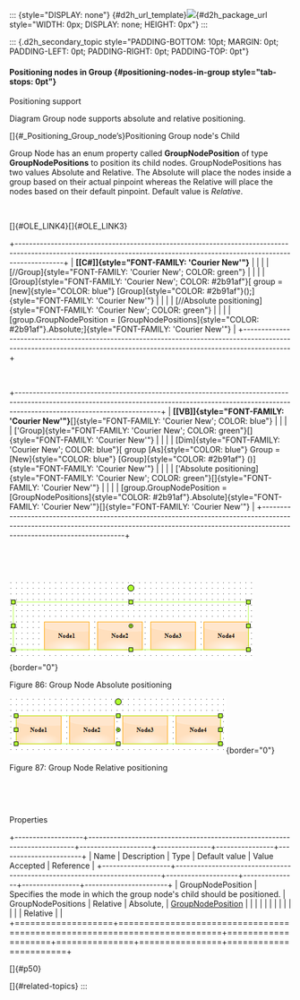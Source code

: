 ::: {style="DISPLAY: none"}
[](ms-xhelp:///?Id=d2h_url_template){#d2h_url_template}![](!package_url!){#d2h_package_url style="WIDTH: 0px; DISPLAY: none; HEIGHT: 0px"}
:::

::: {.d2h_secondary_topic style="PADDING-BOTTOM: 10pt; MARGIN: 0pt; PADDING-LEFT: 0pt; PADDING-RIGHT: 0pt; PADDING-TOP: 0pt"}
#### Positioning nodes in Group {#positioning-nodes-in-group style="tab-stops: 0pt"}

Positioning support

Diagram Group node supports absolute and relative positioning.

[]{#_Positioning_Group_node’s}Positioning Group node's Child

Group Node has an enum property called **GroupNodePosition** of type **GroupNodePositions** to position its child nodes. GroupNodePositions has two values Absolute and Relative. The Absolute will place the nodes inside a group based on their actual pinpoint whereas the Relative will place the nodes based on their default pinpoint. Default value is *Relative*.

 

[]{#OLE_LINK4}[]{#OLE_LINK3} 

+-------------------------------------------------------------------------------------------------------------------------------------------------------------------------+
| **[\[C#\]]{style="FONT-FAMILY: 'Courier New'"}**                                                                                                                        |
|                                                                                                                                                                         |
| [//Group]{style="FONT-FAMILY: 'Courier New'; COLOR: green"}                                                                                                             |
|                                                                                                                                                                         |
| [Group]{style="FONT-FAMILY: 'Courier New'; COLOR: #2b91af"}[ group = [new]{style="COLOR: blue"} [Group]{style="COLOR: #2b91af"}();]{style="FONT-FAMILY: 'Courier New'"} |
|                                                                                                                                                                         |
| [//Absolute positioning]{style="FONT-FAMILY: 'Courier New'; COLOR: green"}                                                                                              |
|                                                                                                                                                                         |
| [group.GroupNodePosition = [GroupNodePositions]{style="COLOR: #2b91af"}.Absolute;]{style="FONT-FAMILY: 'Courier New'"}                                                  |
+-------------------------------------------------------------------------------------------------------------------------------------------------------------------------+

 

+----------------------------------------------------------------------------------------------------------------------------------------------------------------------------------------------------+
| **[\[VB\]]{style="FONT-FAMILY: 'Courier New'"}**[]{style="FONT-FAMILY: 'Courier New'; COLOR: blue"}                                                                                                |
|                                                                                                                                                                                                    |
| [\'Group]{style="FONT-FAMILY: 'Courier New'; COLOR: green"}[]{style="FONT-FAMILY: 'Courier New'"}                                                                                                  |
|                                                                                                                                                                                                    |
| [Dim]{style="FONT-FAMILY: 'Courier New'; COLOR: blue"}[ group [As]{style="COLOR: blue"} Group = [New]{style="COLOR: blue"} [Group]{style="COLOR: #2b91af"} ()]{style="FONT-FAMILY: 'Courier New'"} |
|                                                                                                                                                                                                    |
| [\'Absolute positioning]{style="FONT-FAMILY: 'Courier New'; COLOR: green"}[]{style="FONT-FAMILY: 'Courier New'"}                                                                                   |
|                                                                                                                                                                                                    |
| [group.GroupNodePosition = [GroupNodePositions]{style="COLOR: #2b91af"}.Absolute]{style="FONT-FAMILY: 'Courier New'"}[]{style="FONT-FAMILY: 'Courier New'"}                                        |
+----------------------------------------------------------------------------------------------------------------------------------------------------------------------------------------------------+

 

 

![Description: C:\\Users\\pandimurugana\\Desktop\\Image.PNG](ImagesExt/image87_88.png){border="0"}

Figure 86: Group Node Absolute positioning

![Description: C:\\Users\\pandimurugana\\Desktop\\Image1.PNG](ImagesExt/image87_89.png){border="0"}

Figure 87: Group Node Relative positioning

 

 

Properties

+-------------------+--------------------------------------------------------------------------+--------------------+---------------+----------------+-----------------------+
| Name              | Description                                                              | Type               | Default value | Value Accepted | Reference             |
+-------------------+--------------------------------------------------------------------------+--------------------+---------------+----------------+-----------------------+
| GroupNodePosition | Specifies the mode in which the group node's child should be positioned. | GroupNodePositions | Relative      | Absolute,      | [GroupNodePosition]() |
|                   |                                                                          |                    |               |                |                       |
|                   |                                                                          |                    |               | Relative       |                       |
+===================+==========================================================================+====================+===============+================+=======================+

[]{#p50} 

[]{#related-topics}
:::
